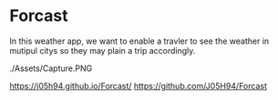 # Forcast

In this weather app, we want to enable a travler to see the weather in mutipul citys so they may plain a trip accordingly. 

./Assets/Capture.PNG

https://j05h94.github.io/Forcast/
https://github.com/J05H94/Forcast